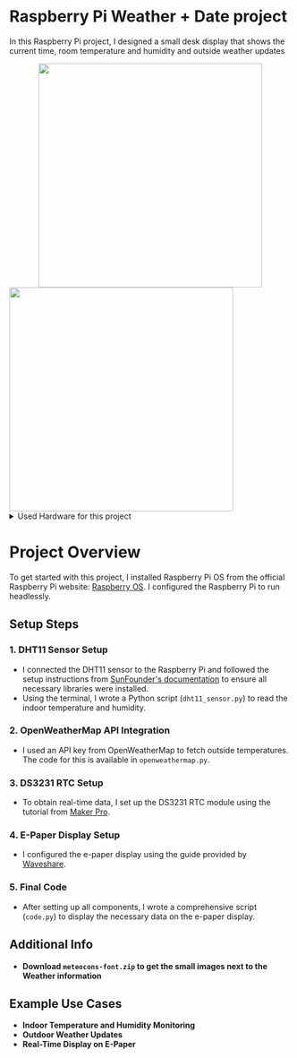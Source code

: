 # Raspberry Pi Weather + Date project

In this Raspberry Pi project, I designed a small desk display that shows the current time, room temperature and humidity and outside weather updates
<div align="center">
  <img src="https://github.com/user-attachments/assets/3bb918e6-a601-4374-a3b2-8072e0ca0a2f" width="400" /> 
</div>

<img src="https://github.com/user-attachments/assets/3bb918e6-a601-4374-a3b2-8072e0ca0a2f" width="400" /> 

<details>
<summary>Used Hardware for this project</summary>

|Items | Use case |
|-----:|-----------|
|Raspberry Pi Zero 2 W +  ||
|DHT11  | inside temperarture and humidity    |
|DS3231  | a real time clock + date       |
|4.2" Waveshare e-paper display  | to display the information|
|Openweathermap API | to get outside weather information |

</details>

# Project Overview
To get started with this project, I installed Raspberry Pi OS from the official Raspberry Pi website: [Raspberry OS](https://www.raspberrypi.com/software/). I configured the Raspberry Pi to run headlessly.

## Setup Steps

### 1. DHT11 Sensor Setup
- I connected the DHT11 sensor to the Raspberry Pi and followed the setup instructions from [SunFounder's documentation](https://docs.sunfounder.com/projects/umsk/en/latest/05_raspberry_pi/pi_lesson19_dht11.html) to ensure all necessary libraries were installed.
- Using the terminal, I wrote a Python script (`dht11_sensor.py`) to read the indoor temperature and humidity.

### 2. OpenWeatherMap API Integration
- I used an API key from OpenWeatherMap to fetch outside temperatures. The code for this is available in `openweathermap.py`.

### 3. DS3231 RTC Setup
- To obtain real-time data, I set up the DS3231 RTC module using the tutorial from [Maker Pro](https://maker.pro/raspberry-pi/tutorial/how-to-add-an-rtc-module-to-raspberry-pi).

### 4. E-Paper Display Setup
- I configured the e-paper display using the guide provided by [Waveshare](https://www.waveshare.com/wiki/4.2inch_e-Paper_Module_Manual#Working_With_Raspberry_Pi).

### 5. Final Code
- After setting up all components, I wrote a comprehensive script (`code.py`) to display the necessary data on the e-paper display.

## Additional Info
- **Download `meteocons-font.zip` to get the small images next to the Weather information**
  
## Example Use Cases
- **Indoor Temperature and Humidity Monitoring**
- **Outdoor Weather Updates**
- **Real-Time Display on E-Paper**
